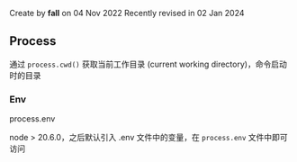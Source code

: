 

Create by **fall** on 04 Nov 2022
Recently revised in 02 Jan 2024

## Process

通过 `process.cwd()` 获取当前工作目录 (current working directory)，命令启动时的目录

### Env

process.env

node > 20.6.0，之后默认引入 .env 文件中的变量，在 `process.env` 文件中即可访问